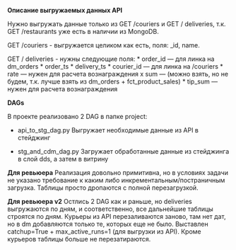 **Описание выгружаемых данных API**

Нужно выгружать данные только из GET /couriers и GET / deliveries, т.к. GET /restaurants уже есть в наличии из MongoDB.

GET /couriers - выгружается целиком как есть, поля: _id, name.

GET / deliveries - нужны следующие поля:
    * order_id — для линка на dm_orders
    * order_ts
    * delivery_ts
    * courier_id —  для линка на /couriers
    * rate — нужен для расчета вознаграждения
    х sum — (можно взять, но не будем, т.к. лучше взять из dm_orders + fct_product_sales)
    * tip_sum — нужен для расчета вознаграждения

**DAGs**

В проекте реализовано 2 DAG в папке project:
- api_to_stg_dag.py
    Выгружает необходимые данные из API в стейджинг

- stg_and_cdm_dag.py
    Загружает обработанные данные из стейджинга в слой dds, а затем в витрину

**Для ревьюера**
Реализация довольно примитивна, но в условиях задачи не указано требование к каким либо инкрементальным/постраничным загрузка. Таблицы просто дропаются с полной перезагрузкой.

**Для ревьюера v2**
Остлись 2 DAG как и раньше, но deliveries выгружаются по дням, и соответственно, все дальнейшие таблицы строятся по дням. Курьеры из API перезаливаются заново, там нет дат, но в dm добавляются только те, которых еще не было.
Выставлен catchup=True + max_active_runs=1 (для выгрузки из API).
Кроме курьеров таблицы больше не перезатираются.
